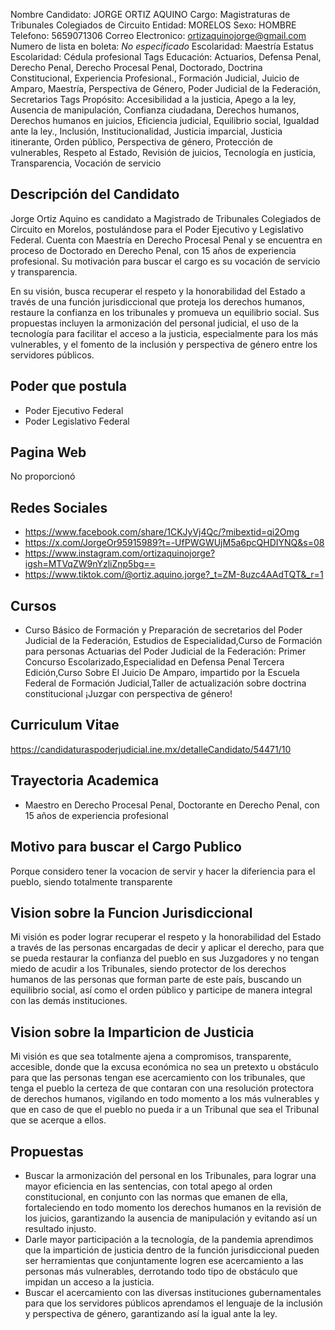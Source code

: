 Nombre Candidato: JORGE ORTIZ AQUINO
Cargo: Magistraturas de Tribunales Colegiados de Circuito
Entidad: MORELOS
Sexo: HOMBRE
Telefono: 5659071306
Correo Electronico: ortizaquinojorge@gmail.com
Numero de lista en boleta: *No especificado*
Escolaridad: Maestría
Estatus Escolaridad: Cédula profesional
Tags Educación: Actuarios, Defensa Penal, Derecho Penal, Derecho Procesal Penal, Doctorado, Doctrina Constitucional, Experiencia Profesional., Formación Judicial, Juicio de Amparo, Maestría, Perspectiva de Género, Poder Judicial de la Federación, Secretarios
Tags Propósito: Accesibilidad a la justicia, Apego a la ley, Ausencia de manipulación, Confianza ciudadana, Derechos humanos, Derechos humanos en juicios, Eficiencia judicial, Equilibrio social, Igualdad ante la ley., Inclusión, Institucionalidad, Justicia imparcial, Justicia itinerante, Orden público, Perspectiva de género, Protección de vulnerables, Respeto al Estado, Revisión de juicios, Tecnología en justicia, Transparencia, Vocación de servicio


## Descripción del Candidato 

Jorge Ortiz Aquino es candidato a Magistrado de Tribunales Colegiados de Circuito en Morelos, postulándose para el Poder Ejecutivo y Legislativo Federal. Cuenta con Maestría en Derecho Procesal Penal y se encuentra en proceso de Doctorado en Derecho Penal, con 15 años de experiencia profesional. Su motivación para buscar el cargo es su vocación de servicio y transparencia.

En su visión, busca recuperar el respeto y la honorabilidad del Estado a través de una función jurisdiccional que proteja los derechos humanos, restaure la confianza en los tribunales y promueva un equilibrio social. Sus propuestas incluyen la armonización del personal judicial, el uso de la tecnología para facilitar el acceso a la justicia, especialmente para los más vulnerables, y el fomento de la inclusión y perspectiva de género entre los servidores públicos.


## Poder que postula

- Poder Ejecutivo Federal
- Poder Legislativo Federal


## Pagina Web

No proporcionó


## Redes Sociales

- https://www.facebook.com/share/1CKJyVj4Qc/?mibextid=qi2Omg
- https://x.com/JorgeOr95915989?t=-UfPWGWUjM5a6pcQHDIYNQ&s=08
- https://www.instagram.com/ortizaquinojorge?igsh=MTVqZW9nYzliZnp5bg==
- https://www.tiktok.com/@ortiz.aquino.jorge?_t=ZM-8uzc4AAdTQT&_r=1


## Cursos

- Curso Básico de Formación y Preparación de secretarios del Poder Judicial de la Federación, Estudios de Especialidad,Curso de Formación para personas Actuarias del Poder Judicial de la Federación: Primer Concurso Escolarizado,Especialidad en Defensa Penal Tercera Edición,Curso Sobre El Juicio De Amparo, impartido por la Escuela Federal de Formación Judicial,Taller de actualización sobre doctrina constitucional ¡Juzgar con perspectiva de género!


## Curriculum Vitae

https://candidaturaspoderjudicial.ine.mx/detalleCandidato/54471/10


## Trayectoria Academica

- Maestro en Derecho Procesal Penal, Doctorante en Derecho Penal, con 15 años de experiencia profesional


## Motivo para buscar el Cargo Publico

Porque considero tener la vocacion de servir y hacer la diferiencia para el pueblo, siendo totalmente transparente


## Vision sobre la Funcion Jurisdiccional

Mi visión es poder lograr recuperar el respeto y la honorabilidad del Estado a través de las personas encargadas de decir y aplicar el derecho, para que se pueda restaurar la confianza del pueblo en sus Juzgadores y no tengan miedo de acudir a los Tribunales, siendo protector de los derechos humanos de las personas que forman parte de este país, buscando un equilibrio social, así como el orden público y participe de manera integral con las demás instituciones.


## Vision sobre la Imparticion de Justicia

Mi visión es que sea totalmente ajena a compromisos, transparente, accesible, donde que la excusa económica no sea un pretexto u obstáculo para que las personas tengan ese acercamiento con los tribunales, que tenga el pueblo la certeza de que contaran con una resolución protectora de derechos humanos, vigilando en todo momento a los más vulnerables y que en caso de que el pueblo no pueda ir a un Tribunal que sea el Tribunal que se acerque a ellos.


## Propuestas

- Buscar la armonización del personal en los Tribunales, para lograr una mayor eficiencia en las sentencias, con total apego al orden constitucional, en conjunto con las normas que emanen de ella, fortaleciendo en todo momento los derechos humanos en la revisión de los juicios, garantizando la ausencia de manipulación y evitando así un resultado injusto.
- Darle mayor participación a la tecnología, de la pandemia aprendimos que la impartición de justicia dentro de la función jurisdiccional pueden ser herramientas que conjuntamente logren ese acercamiento a las personas más vulnerables, derrotando todo tipo de obstáculo que impidan un acceso a la justicia.
- Buscar el acercamiento con las diversas instituciones gubernamentales para que los servidores públicos aprendamos el lenguaje de la inclusión y perspectiva de género, garantizando así la igual ante la ley.

